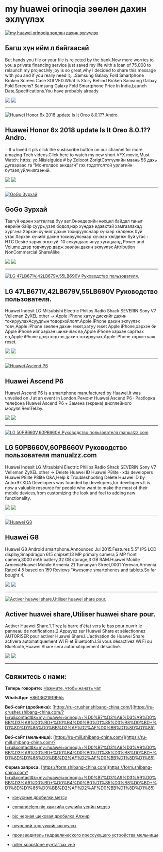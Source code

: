 # my huawei orinoqia зөөлөн дахин эхлүүлэх

<a href="https://swt.shibang-china.com/?l=ru&img&k=my+huawei+orinoqia+%D0%B7%D3%A9%D3%A9%D0%BB%D3%A9%D0%BD+%D0%B4%D0%B0%D1%85%D0%B8%D0%BD+%D1%8D%D1%85%D0%BB%D2%AF%D2%AF%D0%BB%D1%8D%D1%85" target="_blank">![my huawei orinoqia зөөлөн дахин эхлүүлэх](http://static.shibang-china.com/all-800x300/1116.jpg)</a>

## Багш хүн ийм л байгаасай
But hands you file or your file is rejected by the bank.Now more worries to you,a private financing service just saved my life with a loan of 75,000 to relaunch my project.My joy is so great,why I decided to share this message with you and if you really need it,…Samsung Galaxy Fold Smartphone Broken Screen Case SOLVED.What Is Story Behind Broken Samsung Galaxy Fold Screens? Samsung Galaxy Fold Smartphone Price In India,Launch Date,Specifications.You have probably already


<a href="https://whatsapp.shibangsoft.com/WhatsApp.php" target="_blank" title="WhatsApp">![](http://static.shibang-china.com/icon/whatsapp.png)</a> <a href="https://swt.shibang-china.com/?l=ru&icon&k=my+huawei+orinoqia+%D0%B7%D3%A9%D3%A9%D0%BB%D3%A9%D0%BD+%D0%B4%D0%B0%D1%85%D0%B8%D0%BD+%D1%8D%D1%85%D0%BB%D2%AF%D2%AF%D0%BB%D1%8D%D1%85" target="_blank">![](http://static.shibang-china.com/icon/chat-ru.png)</a>

---

<a href="https://swt.shibang-china.com/?l=ru&img&k=my+huawei+orinoqia+%D0%B7%D3%A9%D3%A9%D0%BB%D3%A9%D0%BD+%D0%B4%D0%B0%D1%85%D0%B8%D0%BD+%D1%8D%D1%85%D0%BB%D2%AF%D2%AF%D0%BB%D1%8D%D1%85" target="_blank">![Huawei Honor 6x 2018 update Is It Oreo 8.0.1?? Andro.](http://static.shibang-china.com/all-800x300/1278.jpg)</a>

## Huawei Honor 6x 2018 update Is It Oreo 8.0.1?? Andro.
&nbsp;&#0183;&#32;If u loved it pls click the susbscribe button on our channel for more amazing Tech videos.Click here to watch my new short VFX movie,Must Watch: https: yo.Niislelguide # by Zolboot ZorigtСэтгүүлийн маань 56 дахь дугаараас та “Монголдоо анхдагч” гэх тодотголтой урлагийн бүтээл,үйлчилгээний.


<a href="https://whatsapp.shibangsoft.com/WhatsApp.php" target="_blank" title="WhatsApp">![](http://static.shibang-china.com/icon/whatsapp.png)</a> <a href="https://swt.shibang-china.com/?l=ru&icon&k=my+huawei+orinoqia+%D0%B7%D3%A9%D3%A9%D0%BB%D3%A9%D0%BD+%D0%B4%D0%B0%D1%85%D0%B8%D0%BD+%D1%8D%D1%85%D0%BB%D2%AF%D2%AF%D0%BB%D1%8D%D1%85" target="_blank">![](http://static.shibang-china.com/icon/chat-ru.png)</a>

---

<a href="https://swt.shibang-china.com/?l=ru&img&k=my+huawei+orinoqia+%D0%B7%D3%A9%D3%A9%D0%BB%D3%A9%D0%BD+%D0%B4%D0%B0%D1%85%D0%B8%D0%BD+%D1%8D%D1%85%D0%BB%D2%AF%D2%AF%D0%BB%D1%8D%D1%85" target="_blank">![GoGo Зурхай](http://static.shibang-china.com/all-800x300/458.jpg)</a>

## GoGo Зурхай
Таагүй өдөөн хатгалгад бүү авт.Өнөөдөрийн нөхцөл байдал таныг өөрийн байр суурь,үзэл бодол,нэр хүндээ идэвхтэй хамгаалахад хүргэнэ.Хэрхэн хүчийг дахин тохируулснаар хүчээр хөлдөөж буй утас.Хэрхэн хүчийг дахин тохируулснаар хүчээр хөлдөөж буй утас : HTC Desire хариу өгөхгүй: 10 секундаас илүү хугацаанд Power and Volume дээр товчлуур дарж зөөлөн дахин эхлүүлэх Attribution NonCommercial ShareAlike


<a href="https://whatsapp.shibangsoft.com/WhatsApp.php" target="_blank" title="WhatsApp">![](http://static.shibang-china.com/icon/whatsapp.png)</a> <a href="https://swt.shibang-china.com/?l=ru&icon&k=my+huawei+orinoqia+%D0%B7%D3%A9%D3%A9%D0%BB%D3%A9%D0%BD+%D0%B4%D0%B0%D1%85%D0%B8%D0%BD+%D1%8D%D1%85%D0%BB%D2%AF%D2%AF%D0%BB%D1%8D%D1%85" target="_blank">![](http://static.shibang-china.com/icon/chat-ru.png)</a>

---

<a href="https://swt.shibang-china.com/?l=ru&img&k=my+huawei+orinoqia+%D0%B7%D3%A9%D3%A9%D0%BB%D3%A9%D0%BD+%D0%B4%D0%B0%D1%85%D0%B8%D0%BD+%D1%8D%D1%85%D0%BB%D2%AF%D2%AF%D0%BB%D1%8D%D1%85" target="_blank">![LG 47LB671V,42LB679V,55LB690V Руководство пользователя.](http://static.shibang-china.com/all-800x300/1362.jpg)</a>

## LG 47LB671V,42LB679V,55LB690V Руководство пользователя.
Huawei Indesit LG Mitsubishi Electric Philips Radio Shack SEVERIN Sony V7 Velleman ZyXEL other →.Apple iPhone хатуу дискийг дахин тохируулахАсуудлын тодорхойлолт.Apple iPhone дахин эхлүүлэх товч,Apple iPhone зөөлөн дахин reset,хатуу reset Apple iPhone,хэрхэн би Apple iPhone ийг хэрхэн шинэчлэх вэ,Apple iPhone хэрхэн сэргээх вэ,Apple iPhone дээр хэрхэн дахин тохируулах,Apple iPhone хэрхэн яаж reset.


<a href="https://whatsapp.shibangsoft.com/WhatsApp.php" target="_blank" title="WhatsApp">![](http://static.shibang-china.com/icon/whatsapp.png)</a> <a href="https://swt.shibang-china.com/?l=ru&icon&k=my+huawei+orinoqia+%D0%B7%D3%A9%D3%A9%D0%BB%D3%A9%D0%BD+%D0%B4%D0%B0%D1%85%D0%B8%D0%BD+%D1%8D%D1%85%D0%BB%D2%AF%D2%AF%D0%BB%D1%8D%D1%85" target="_blank">![](http://static.shibang-china.com/icon/chat-ru.png)</a>

---

<a href="https://swt.shibang-china.com/?l=ru&img&k=my+huawei+orinoqia+%D0%B7%D3%A9%D3%A9%D0%BB%D3%A9%D0%BD+%D0%B4%D0%B0%D1%85%D0%B8%D0%BD+%D1%8D%D1%85%D0%BB%D2%AF%D2%AF%D0%BB%D1%8D%D1%85" target="_blank">![Huawei Ascend P6](http://static.shibang-china.com/all-800x300/442.jpg)</a>

## Huawei Ascend P6
Huawei Ascend P6 is a smartphone manufactured by Huawei.It was unveiled on J at an event in London.Ремонт Huawei Ascend P6&nbsp;&#0183;&#32;Разборка телефона Huawei Ascend P6 + Замена (экрана) дисплейного модуля.RemTel.by.


<a href="https://whatsapp.shibangsoft.com/WhatsApp.php" target="_blank" title="WhatsApp">![](http://static.shibang-china.com/icon/whatsapp.png)</a> <a href="https://swt.shibang-china.com/?l=ru&icon&k=my+huawei+orinoqia+%D0%B7%D3%A9%D3%A9%D0%BB%D3%A9%D0%BD+%D0%B4%D0%B0%D1%85%D0%B8%D0%BD+%D1%8D%D1%85%D0%BB%D2%AF%D2%AF%D0%BB%D1%8D%D1%85" target="_blank">![](http://static.shibang-china.com/icon/chat-ru.png)</a>

---

<a href="https://swt.shibang-china.com/?l=ru&img&k=my+huawei+orinoqia+%D0%B7%D3%A9%D3%A9%D0%BB%D3%A9%D0%BD+%D0%B4%D0%B0%D1%85%D0%B8%D0%BD+%D1%8D%D1%85%D0%BB%D2%AF%D2%AF%D0%BB%D1%8D%D1%85" target="_blank">![LG 50PB660V,60PB660V Руководство пользователя manualzz.com](http://static.shibang-china.com/all-800x300/936.jpg)</a>

## LG 50PB660V,60PB660V Руководство пользователя manualzz.com
Huawei Indesit LG Mitsubishi Electric Philips Radio Shack SEVERIN Sony V7 Velleman ZyXEL other →.Delete Huawei ID Huawei P8lite&nbsp;&#0183;&#32;xda developers Huawei P8lite P8lite Q&amp;A,Help &amp; Troubleshooting Delete Huawei ID by Antox97.XDA Developers was founded by developers,for developers.It is now a valuable resource for people who want to make the most of their mobile devices,from customizing the look and feel to adding new functionality.


<a href="https://whatsapp.shibangsoft.com/WhatsApp.php" target="_blank" title="WhatsApp">![](http://static.shibang-china.com/icon/whatsapp.png)</a> <a href="https://swt.shibang-china.com/?l=ru&icon&k=my+huawei+orinoqia+%D0%B7%D3%A9%D3%A9%D0%BB%D3%A9%D0%BD+%D0%B4%D0%B0%D1%85%D0%B8%D0%BD+%D1%8D%D1%85%D0%BB%D2%AF%D2%AF%D0%BB%D1%8D%D1%85" target="_blank">![](http://static.shibang-china.com/icon/chat-ru.png)</a>

---

<a href="https://swt.shibang-china.com/?l=ru&img&k=my+huawei+orinoqia+%D0%B7%D3%A9%D3%A9%D0%BB%D3%A9%D0%BD+%D0%B4%D0%B0%D1%85%D0%B8%D0%BD+%D1%8D%D1%85%D0%BB%D2%AF%D2%AF%D0%BB%D1%8D%D1%85" target="_blank">![Huawei G8](http://static.shibang-china.com/all-800x300/769.jpg)</a>

## Huawei G8
Huawei G8 Android smartphone.Announced Jul 2015.Features 5.5″ IPS LCD display,Snapdragon 615 chipset,13 MP primary camera,5 MP front camera,3000 mAh battery,32 GB storage,3 GB RAM.Huawei Mobile ArmeniaHuawei Mobile Armenia 21 Tumanyan Street,0001 Yerevan,Armenia Rated 4.5 based on 159 Reviews &quot;Awesome smartphones and tablets.So far bought 4.


<a href="https://whatsapp.shibangsoft.com/WhatsApp.php" target="_blank" title="WhatsApp">![](http://static.shibang-china.com/icon/whatsapp.png)</a> <a href="https://swt.shibang-china.com/?l=ru&icon&k=my+huawei+orinoqia+%D0%B7%D3%A9%D3%A9%D0%BB%D3%A9%D0%BD+%D0%B4%D0%B0%D1%85%D0%B8%D0%BD+%D1%8D%D1%85%D0%BB%D2%AF%D2%AF%D0%BB%D1%8D%D1%85" target="_blank">![](http://static.shibang-china.com/icon/chat-ru.png)</a>

---

<a href="https://swt.shibang-china.com/?l=ru&img&k=my+huawei+orinoqia+%D0%B7%D3%A9%D3%A9%D0%BB%D3%A9%D0%BD+%D0%B4%D0%B0%D1%85%D0%B8%D0%BD+%D1%8D%D1%85%D0%BB%D2%AF%D2%AF%D0%BB%D1%8D%D1%85" target="_blank">![Activer huawei share,Utiliser huawei share pour.](http://static.shibang-china.com/all-800x300/175.jpg)</a>

## Activer huawei share,Utiliser huawei share pour.
Activer Huawei Share.1.Tirez la barre d'&#233;tat vers le bas pour ouvrir le panneau de notifications.2.Appuyez sur Huawei Share et s&#233;lectionnez AUTORISER pour activer Huawei Share.l.L'activation de Huawei Share activera automatiquement Wi Fi et Bluetooth.l.Si vous d&#233;sactivez Wi Fi ou Bluetooth,Huawei Share sera automatiquement d&#233;sactiv&#233;.

<a href="https://whatsapp.shibangsoft.com/WhatsApp.php" target="_blank" title="WhatsApp">![](http://static.shibang-china.com/icon/whatsapp.png)</a> <a href="https://swt.shibang-china.com/?l=ru&icon&k=my+huawei+orinoqia+%D0%B7%D3%A9%D3%A9%D0%BB%D3%A9%D0%BD+%D0%B4%D0%B0%D1%85%D0%B8%D0%BD+%D1%8D%D1%85%D0%BB%D2%AF%D2%AF%D0%BB%D1%8D%D1%85" target="_blank">![](http://static.shibang-china.com/icon/chat-ru.png)</a>

---
## Свяжитесь с нами:

**Теперь говорите:** [Нажмите, чтобы начать чат](https://swt.shibang-china.com?l=ru&contact&k=my+huawei+orinoqia+%D0%B7%D3%A9%D3%A9%D0%BB%D3%A9%D0%BD+%D0%B4%D0%B0%D1%85%D0%B8%D0%BD+%D1%8D%D1%85%D0%BB%D2%AF%D2%AF%D0%BB%D1%8D%D1%85)

**WhatsApp:**  [+8613621919955](https://whatsapp.shibangsoft.com/WhatsApp.php)

**Веб-сайт (дробилка):** [https://ru-crusher.shibang-china.com/](https://ru-crusher.shibang-china.com/?l=ru&contact&k=my+huawei+orinoqia+%D0%B7%D3%A9%D3%A9%D0%BB%D3%A9%D0%BD+%D0%B4%D0%B0%D1%85%D0%B8%D0%BD+%D1%8D%D1%85%D0%BB%D2%AF%D2%AF%D0%BB%D1%8D%D1%85)

**Веб-сайт (мельница):** [https://ru-mill.shibang-china.com/](https://ru-mill.shibang-china.com/?l=ru&contact&k=my+huawei+orinoqia+%D0%B7%D3%A9%D3%A9%D0%BB%D3%A9%D0%BD+%D0%B4%D0%B0%D1%85%D0%B8%D0%BD+%D1%8D%D1%85%D0%BB%D2%AF%D2%AF%D0%BB%D1%8D%D1%85)

**Форма запроса:** [https://form.shibang-china.com](https://form.shibang-china.com?l=ru&contact&k=my+huawei+orinoqia+%D0%B7%D3%A9%D3%A9%D0%BB%D3%A9%D0%BD+%D0%B4%D0%B0%D1%85%D0%B8%D0%BD+%D1%8D%D1%85%D0%BB%D2%AF%D2%AF%D0%BB%D1%8D%D1%85)

* [конусные дробилки метсу](../130/%D0%BA%D0%BE%D0%BD%D1%83%D1%81%D0%BD%D1%8B%D0%B5%20%D0%B4%D1%80%D0%BE%D0%B1%D0%B8%D0%BB%D0%BA%D0%B8%20%D0%BC%D0%B5%D1%82%D1%81%D1%83.md)

* [comandclem nig хамгийн сүүлийн үеийн мэдээ](../128/comandclem%20nig%20%D1%85%D0%B0%D0%BC%D0%B3%D0%B8%D0%B9%D0%BD%20%D1%81%D2%AF%D2%AF%D0%BB%D0%B8%D0%B9%D0%BD%20%D2%AF%D0%B5%D0%B8%D0%B9%D0%BD%20%D0%BC%D1%8D%D0%B4%D1%8D%D1%8D.md)

* [bjc черная щековая дробилка Алжир](../126/bjc%20%D1%87%D0%B5%D1%80%D0%BD%D0%B0%D1%8F%20%D1%89%D0%B5%D0%BA%D0%BE%D0%B2%D0%B0%D1%8F%20%D0%B4%D1%80%D0%BE%D0%B1%D0%B8%D0%BB%D0%BA%D0%B0%20%D0%90%D0%BB%D0%B6%D0%B8%D1%80.md)

* [нүүрсний торгуулийг илрүүлэх](../127/%D0%BD%D2%AF%D2%AF%D1%80%D1%81%D0%BD%D0%B8%D0%B9%20%D1%82%D0%BE%D1%80%D0%B3%D1%83%D1%83%D0%BB%D0%B8%D0%B9%D0%B3%20%D0%B8%D0%BB%D1%80%D2%AF%D2%AF%D0%BB%D1%8D%D1%85.md)

* [производитель гидравлического прессующего устройства мельницы](../130/%D0%BF%D1%80%D0%BE%D0%B8%D0%B7%D0%B2%D0%BE%D0%B4%D0%B8%D1%82%D0%B5%D0%BB%D1%8C%20%D0%B3%D0%B8%D0%B4%D1%80%D0%B0%D0%B2%D0%BB%D0%B8%D1%87%D0%B5%D1%81%D0%BA%D0%BE%D0%B3%D0%BE%20%D0%BF%D1%80%D0%B5%D1%81%D1%81%D1%83%D1%8E%D1%89%D0%B5%D0%B3%D0%BE%20%D1%83%D1%81%D1%82%D1%80%D0%BE%D0%B9%D1%81%D1%82%D0%B2%D0%B0%20%D0%BC%D0%B5%D0%BB%D1%8C%D0%BD%D0%B8%D1%86%D1%8B.md)

* [roller soapstone нунтаглах үнэ](../128/roller%20soapstone%20%D0%BD%D1%83%D0%BD%D1%82%D0%B0%D0%B3%D0%BB%D0%B0%D1%85%20%D2%AF%D0%BD%D1%8D.md)